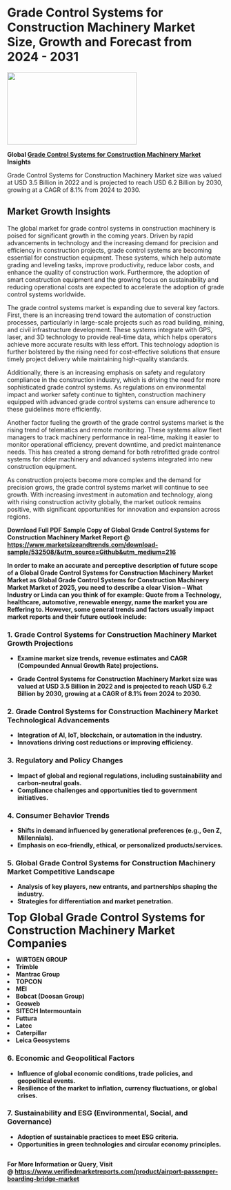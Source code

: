 <H1>Grade Control Systems for Construction Machinery Market Size, Growth and Forecast from 2024 - 2031</H1><img class="aligncenter size-medium wp-image-584254" src="https://thirdeyenews.in/wp-content/uploads/2024/09/Global-Market-Research-300x168.jpeg" alt="" width="300" height="168" /><p><strong>Global&nbsp;<a href="https://www.marketsizeandtrends.com/download-sample/532508/&amp;utm_source=Github&utm_medium=216">Grade Control Systems for Construction Machinery Market</a> Insights</strong></p><p>Grade Control Systems for Construction Machinery Market size was valued at USD 3.5 Billion in 2022 and is projected to reach USD 6.2 Billion by 2030, growing at a CAGR of 8.1% from 2024 to 2030.</p><p><h2>Market Growth Insights</h2> <p>The global market for grade control systems in construction machinery is poised for significant growth in the coming years. Driven by rapid advancements in technology and the increasing demand for precision and efficiency in construction projects, grade control systems are becoming essential for construction equipment. These systems, which help automate grading and leveling tasks, improve productivity, reduce labor costs, and enhance the quality of construction work. Furthermore, the adoption of smart construction equipment and the growing focus on sustainability and reducing operational costs are expected to accelerate the adoption of grade control systems worldwide.</p> <p><strong></strong></p> <p>The grade control systems market is expanding due to several key factors. First, there is an increasing trend toward the automation of construction processes, particularly in large-scale projects such as road building, mining, and civil infrastructure development. These systems integrate with GPS, laser, and 3D technology to provide real-time data, which helps operators achieve more accurate results with less effort. This technology adoption is further bolstered by the rising need for cost-effective solutions that ensure timely project delivery while maintaining high-quality standards.</p> <p>Additionally, there is an increasing emphasis on safety and regulatory compliance in the construction industry, which is driving the need for more sophisticated grade control systems. As regulations on environmental impact and worker safety continue to tighten, construction machinery equipped with advanced grade control systems can ensure adherence to these guidelines more efficiently.</p> <p>Another factor fueling the growth of the grade control systems market is the rising trend of telematics and remote monitoring. These systems allow fleet managers to track machinery performance in real-time, making it easier to monitor operational efficiency, prevent downtime, and predict maintenance needs. This has created a strong demand for both retrofitted grade control systems for older machinery and advanced systems integrated into new construction equipment.</p> <p>As construction projects become more complex and the demand for precision grows, the grade control systems market will continue to see growth. With increasing investment in automation and technology, along with rising construction activity globally, the market outlook remains positive, with significant opportunities for innovation and expansion across regions.</p> <p><strong></p><p><span class=""><strong>Download Full PDF Sample Copy of Global Grade Control Systems for Construction Machinery Market Report</strong> @ <a href="https://www.marketsizeandtrends.com/download-sample/532508/&amp;utm_source=Github&utm_medium=216" target="_blank">https://www.marketsizeandtrends.com/download-sample/532508/&amp;utm_source=Github&utm_medium=216</a></span></p><p>In order to make an accurate and perceptive description of future scope of a Global&nbsp;Grade Control Systems for Construction Machinery Market Market as Global&nbsp;Grade Control Systems for Construction Machinery Market Market of 2025, you need to describe a clear Vision &ndash; What Industry or Linda can you think of for example: Quote from a Technology, healthcare, automotive, renewable energy, name the market you are Reffering to. However, some general trends and factors usually impact market reports and their future outlook include:</p><h3>1.&nbsp;<strong>Grade Control Systems for Construction Machinery Market Growth Projections</strong></h3><ul><li>Examine market size trends, revenue estimates and CAGR (Compounded Annual Growth Rate) projections.</li><li><p>Grade Control Systems for Construction Machinery Market size was valued at USD 3.5 Billion in 2022 and is projected to reach USD 6.2 Billion by 2030, growing at a CAGR of 8.1% from 2024 to 2030.</p></li></ul><h3>2.&nbsp;<strong>Grade Control Systems for Construction Machinery Market Technological Advancements</strong></h3><ul><li>Integration of AI, IoT, blockchain, or automation in the industry.</li><li>Innovations driving cost reductions or improving efficiency.</li></ul><h3>3.&nbsp;<strong>Regulatory and Policy Changes</strong></h3><ul><li>Impact of global and regional regulations, including sustainability and carbon-neutral goals.</li><li>Compliance challenges and opportunities tied to government initiatives.</li></ul><h3>4.&nbsp;<strong>Consumer Behavior Trends</strong></h3><ul><li>Shifts in demand influenced by generational preferences (e.g., Gen Z, Millennials).</li><li>Emphasis on eco-friendly, ethical, or personalized products/services.</li></ul><h3>5.&nbsp;<strong>Global Grade Control Systems for Construction Machinery Market Competitive Landscape</strong></h3><ul><li>Analysis of key players, new entrants, and partnerships shaping the industry.</li><li>Strategies for differentiation and market penetration.</li></ul><p data-pm-slice="1 1 []"><span style="color: inherit; font-family: inherit; font-size: 25px;">Top Global Grade Control Systems for Construction Machinery Market Companies</span></p><div class="" data-test-id=""><p><li>WIRTGEN GROUP</li><li> Trimble</li><li> Mantrac Group</li><li> TOPCON</li><li> MEI</li><li> Bobcat (Doosan Group)</li><li> Geoweb</li><li> SITECH Intermountain</li><li> Futtura</li><li> Latec</li><li> Caterpillar</li><li> Leica Geosystems</li></p></div><h3>6.&nbsp;<strong>Economic and Geopolitical Factors</strong></h3><ul><li>Influence of global economic conditions, trade policies, and geopolitical events.</li><li>Resilience of the market to inflation, currency fluctuations, or global crises.</li></ul><h3>7.&nbsp;<strong>Sustainability and ESG (Environmental, Social, and Governance)</strong></h3><ul><li>Adoption of sustainable practices to meet ESG criteria.</li><li>Opportunities in green technologies and circular economy principles.</li></ul><h2><strong style="font-size: 14px;">For More Information or Query, Visit @&nbsp;</strong><a style="background-color: #ffffff; font-size: 14px;" href="https://www.marketsizeandtrends.com/report/grade-control-systems-for-construction-machinery-market/" target="_blank">https://www.verifiedmarketreports.com/product/airport-passenger-boarding-bridge-market</a></h2>
